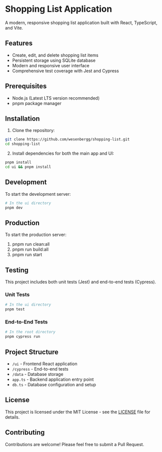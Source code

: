 # Shopping List Application

A modern, responsive shopping list application built with React, TypeScript, and Vite.

## Features

- Create, edit, and delete shopping list items
- Persistent storage using SQLite database
- Modern and responsive user interface
- Comprehensive test coverage with Jest and Cypress

## Prerequisites

- Node.js (Latest LTS version recommended)
- pnpm package manager

## Installation

1. Clone the repository:
```bash
git clone https://github.com/wesenbergg/shopping-list.git
cd shopping-list
```

2. Install dependencies for both the main app and UI:
```bash
pnpm install
cd ui && pnpm install
```

## Development

To start the development server:

```bash
# In the ui directory
pnpm dev
```

## Production

To start the production server:

1. pnpm run clean:all
2. pnpm run build:all
3. pnpm run start

## Testing

This project includes both unit tests (Jest) and end-to-end tests (Cypress).

### Unit Tests
```bash
# In the ui directory
pnpm test
```

### End-to-End Tests
```bash
# In the root directory
pnpm cypress run
```

## Project Structure

- `/ui` - Frontend React application
- `/cypress` - End-to-end tests
- `/data` - Database storage
- `app.ts` - Backend application entry point
- `db.ts` - Database configuration and setup

## License

This project is licensed under the MIT License - see the [LICENSE](LICENSE) file for details.

## Contributing

Contributions are welcome! Please feel free to submit a Pull Request.
